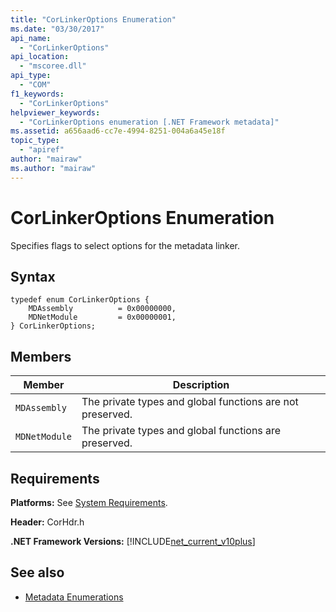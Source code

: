 ```yaml
---
title: "CorLinkerOptions Enumeration"
ms.date: "03/30/2017"
api_name: 
  - "CorLinkerOptions"
api_location: 
  - "mscoree.dll"
api_type: 
  - "COM"
f1_keywords: 
  - "CorLinkerOptions"
helpviewer_keywords: 
  - "CorLinkerOptions enumeration [.NET Framework metadata]"
ms.assetid: a656aad6-cc7e-4994-8251-004a6a45e18f
topic_type: 
  - "apiref"
author: "mairaw"
ms.author: "mairaw"
---
```

# CorLinkerOptions Enumeration
Specifies flags to select options for the metadata linker.  
  
## Syntax  
  
```  
typedef enum CorLinkerOptions {  
    MDAssembly          = 0x00000000,  
    MDNetModule         = 0x00000001,  
} CorLinkerOptions;  
```  
  
## Members  
  
|Member|Description|  
|------------|-----------------|  
|`MDAssembly`|The private types and global functions are not preserved.|  
|`MDNetModule`|The private types and global functions are preserved.|  
  
## Requirements  
 **Platforms:** See [System Requirements](../../../../docs/framework/get-started/system-requirements.md).  
  
 **Header:** CorHdr.h  
  
 **.NET Framework Versions:** [!INCLUDE[net_current_v10plus](../../../../includes/net-current-v10plus-md.md)]  
  
## See also
- [Metadata Enumerations](../../../../docs/framework/unmanaged-api/metadata/metadata-enumerations.md)
